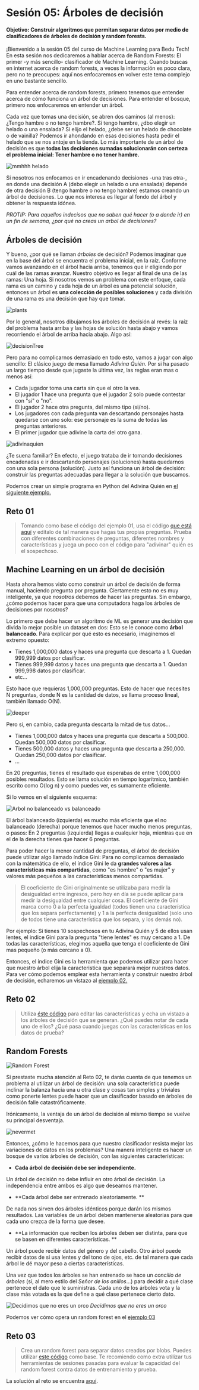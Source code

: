 # Sesión 05: Árboles de decisión  


#### Objetivo: Construir algoritmos que permitan separar datos por medio de clasificadores de árboles de decisión y random forests.  

¡Bienvenido a la sesión 05 del curso de Machine Learning para Bedu Tech! En esta sesión nos dedicaremos a hablar acerca de Random Forests: El primer -y más sencillo- clasificador de Machine Learning. Cuando buscas en internet acerca de random forests, a veces la información es poco clara, pero no te preocupes: aquí nos enfocaremos en volver este tema complejo en uno bastante sencillo. 

Para entender acerca de random forests, primero tenemos que entender acerca de cómo funciona un árbol de decisiones. Para entender el bosque, primero nos enfocaremos en entender un árbol.

Cada vez que tomas una decisión, se abren dos caminos (al menos): ¿Tengo hambre o no tengo hambre?. Si tengo hambre, ¿dbo elegir un helado o una ensalada? Si elijo el helado, ¿debe ser un helado de chocolate o de vainilla? Podemos ir ahondando en esas decisiones hasta pedir el helado que se nos antoje en la tienda. Lo más importante de un árbol de decisión es que **todas las decisiones sumadas solucionarán con certeza el problema inicial: Tener hambre o no tener hambre.**

![mmhhh helado](imgassets/icecream.gif)

Si nosotros nos enfocamos en ir encadenando decisiones -una tras otra-, en donde una decisión A (debo elegir un helado o una ensalada) depende de otra decisión B (tengo hambre o no tengo hambre) estamos creando un árbol de decisiones. Lo que nos interesa es llegar al fondo del árbol y obtener la respuesta idónea.

*PROTIP: Para aquellos indecisos que no saben qué hacer (o a donde ir) en un fin de semana, ¿por qué no creas un arbol de decisiones?*

## Árboles de decisión

Y bueno, ¿por qué se llaman *árboles* de decisión? Podemos imaginar que en la base del árbol se encuentra el problema inicial, en la raíz. Conforme vamos avanzando en el árbol hacia arriba, tenemos que ir eligiendo por cuál de las ramas avanzar. Nuestro objetivo es llegar al final de una de las ramas: Una hoja. Si nosotros vemos un problema con este enfoque, cada rama es un camino y cada hoja de un árbol es una potencial solución, entonces un árbol es **una colección de posibles soluciones** y cada división de una rama es una decisión que hay que tomar. 

![plants](imgassets/plantsgrowing.gif)

Por lo general, nosotros dibujamos los árboles de decisión al revés: la raíz del problema hasta arriba y las hojas de solución hasta abajo y vamos recorriendo el árbol de arriba hacia abajo. Algo así:

![decisionTree](imgassets/decisiontree1.png)

Pero para no complicarnos demasiado en todo esto, vamos a jugar con algo sencillo: El clásico juego de mesa llamado *Adivina Quién*. Por si ha pasado un largo tiempo desde que jugaste la última vez, las reglas eran mas o menos así:

- Cada jugador toma una carta sin que el otro la vea. 
- El jugador 1 hace una pregunta que el jugador 2 solo puede contestar con "si" o "no".
- El jugador 2 hace otra pregunta, del mismo tipo (si/no).
- Los jugadores con cada pregunta van descartando personajes hasta quedarse con uno solo: ese personaje es la suma de todas las preguntas anteriores. 
- El primer jugador que adivine la carta del otro gana.

![adivinaquien](imgassets/guesswho.jpg)

¿Te suena familiar? En efecto, el juego trataba de ir tomando decisiones encadenadas e ir descartando personajes (soluciones) hasta quedarnos con una sola persona (solución). Justo así funciona un árbol de decisión: construir las preguntas adecuadas para llegar a la solución que buscamos. 

Podemos crear un simple programa en Python del Adivina Quién en [el siguiente ejemplo.](Ejemplo01/Ejemplo01.ipynb)

## Reto 01
>Tomando como base el código del ejemplo 01, usa el código [que está aquí](Reto01/Reto01.ipynb) y edítalo de tal manera que hagas tus propias preguntas. Prueba con diferentes combinaciones de preguntas, diferentes nombres y características y juega un poco con el código para "adivinar" quién es el sospechoso. 


## Machine Learning en un árbol de decisión

Hasta ahora hemos visto como construir un árbol de decisión de forma manual, haciendo pregunta por pregunta. Ciertamente esto no es muy inteligente, ya que *nosotros* debemos de hacer las preguntas. Sin embargo, ¿cómo podemos hacer para que una computadora haga los árboles de decisiones por nosotros?

Lo primero que debe hacer un algoritmo de ML es generar una decisión que divida lo mejor posible un dataset en dos: Esto se le conoce como **árbol balanceado**. Para explicar por qué esto es necesario, imaginemos el extremo opuesto:

- Tienes 1,000,000 datos y haces una pregunta que descarta a 1. Quedan 999,999 datos por clasificar.
- Tienes 999,999 datos y haces una pregunta que descarta a 1. Quedan 999,998 datos por clasificar.
- etc...

Esto hace que requieras 1,000,000 preguntas. Esto de hacer que necesites N preguntas, donde N es la cantidad de datos, se llama proceso lineal, también llamado O(N).

![deeper](imgassets/deeper.jpg)

Pero si, en cambio, cada pregunta descarta la mitad de tus datos...

- Tienes 1,000,000 datos y haces una pregunta que descarta a 500,000. Quedan 500,000 datos por clasificar.
- Tienes 500,000 datos y haces una pregunta que descarta a 250,000. Quedan 250,000 datos por clasificar.
- ...

En 20 preguntas, tienes el resultado que esperabas de entre 1,000,000 posibles resultados. Esto se llama solución en tiempo logarítmico, también escrito como O(log n) y como puedes ver, es sumamente eficiente.

Si lo vemos en el siguiente esquema:

![Arbol no balanceado vs balanceado](imgassets/balancedunbalanced.png)

El árbol balanceado (izquierda) es mucho más eficiente que el no balanceado (derecha) porque tenemos que hacer mucho menos preguntas, o pasos: En 2 preguntas (izquierda) llegas a cualquier hoja, mientras que en el de la derecha tienes que hacer 6 preguntas.

Para poder hacer la menor cantidad de preguntas, el árbol de decisión puede utilizar algo llamado índice Gini: Para no complicarnos demasiado con la mátemática de ello, el índice Gini le da **grandes valores a las características más compartidas**, como "es hombre" o "es mujer" y valores más pequeños a las características menos compartidas. 

> El coeficiente de Gini originalmente se utilizaba para medir la desigualdad entre ingresos, pero hoy en día se puede aplicar para medir la desigualdad entre cualquier cosa. El coeficiente de Gini marca como 0 a la perfecta igualdad (todos tienen una característica que los separa perfectamente) y 1 a la perfecta desigualdad (solo uno de todos tiene una característica que los separa, y los demás no).

Por ejemplo: Si tienes 10 sospechosos en tu Adivina Quién y 5 de ellos usan lentes, el indice Gini para la pregunta "tiene lentes" es muy cercano a 1. De todas las características, elegimos aquella que tenga el coeficiente de Gini mas pequeño (o más cercano a 0).

Entonces, el índice Gini es la herramienta que podemos utilizar para hacer que nuestro árbol elija la caracteristica que separará mejor nuestros datos. Para ver cómo podemos emplear esta herramienta y construir nuestro árbol de decisión, echaremos un vistazo al [ejemplo 02.](Ejemplo02/Ejemplo02.ipynb)

## Reto 02
> Utiliza [éste código](Reto02/Reto02.ipynb) para editar las características y echa un vistazo a los árboles de decisión que se generan. ¿Qué puedes notar de cada uno de ellos? ¿Qué pasa cuando juegas con las características en los datos de prueba?

## Random Forests

![Random Forest](imgassets/randomforest1.gif)
 
Si prestaste mucha atención al Reto 02, te darás cuenta de que tenemos un problema al utilizar un árbol de decisión: una sola característica puede inclinar la balanza hacia una u otra clase y cosas tan simples y triviales como ponerte lentes puede hacer que un clasificador basado en árboles de decisión falle catastróficamente. 

Irónicamente, la ventaja de un árbol de decisión al mismo tiempo se vuelve su principal desventaja.

![nevermet](imgassets/lokimeme.jpg)

Entonces, ¿cómo le hacemos para que nuestro clasificador resista mejor las variaciones de datos en los problemas? Una manera inteligente es hacer un bosque de varios árboles de decisión, con las siguientes características: 

- **Cada árbol de decisión debe ser independiente.**

Un árbol de decisión no debe influir en otro árbol de decisión. La independencia entre ambos es algo que deseamos mantener.

- **Cada árbol debe ser entrenado aleatoriamente. **

De nada nos sirven dos árboles idénticos porque darán los mismos resultados. Las variables de un árbol deben mantenerse aleatorias para que cada uno crezca de la forma que desee.

- **La información que reciben los árboles deben ser distinta, para que se basen en diferentes características. **

Un árbol puede recibir datos del género y del cabello. Otro árbol puede recibir datos de si usa lentes y del tono de ojos, etc. de tal manera que cada árbol le dé mayor peso a ciertas características. 

Una vez que todos los árboles se han entrenado se hace un *concilio de árboles* (sí, al mero estilo del *Señor de los anillos*...) para decidir a qué clase pertenece el dato que le suministras. Cada uno de los árboles vota y la clase más votada es la que define a qué clase pertenece cierto dato.

![Decidimos que no eres un orco](imgassets/ents.jpg)
*Decidimos que no eres un orco*

Podemos ver cómo opera un random forest en el [ejemplo 03](Ejemplo03/Ejemplo03.ipynb)

## Reto 03
> Crea un random forest para separar datos creados por blobs. Puedes utilizar [este código](Reto03/Reto03sinResolver.ipynb) como base. Te recomiendo como extra utilizar tus herramientas de sesiones pasadas para evaluar la capacidad del random forest contra datos de entrenamiento y prueba. 

La solución al reto se encuentra [aquí](Reto03/Reto03.ipynb).
